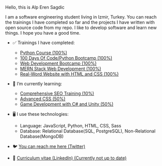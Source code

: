Hello, this is Alp Eren Sagdic

I am a software engineering student living in Izmir, Turkey. You can reach the trainings I have completed so far
and the projects I have written with open source code from my repo. I like to develop software and learn new things. 
I hope you have a good time.


- ✅ Trainings I have completed:
  + <a href="https://www.udemy.com/course/sifirdan-ileri-seviyeye-python/">Python Course (100%)</a>
  + <a href="https://www.udemy.com/course/100-days-of-code/">100 Days Of Code/Python Bootcamp (100%)</a>
  + <a href="https://www.udemy.com/course/the-complete-web-development-bootcamp/">Web Development Bootcamp (100%)</a>
  + <a href="https://www.udemy.com/course/react-nodejs-express-mongodb-the-mern-fullstack-guide/">MERN Stack Web Development (100%)</a>
  + <a href="https://www.udemy.com/course/design-and-develop-a-killer-website-with-html5-and-css3/">Real-Word Website with HTML and CSS (100%)</a>

- 🌱 I’m currently learning:
  + <a href="https://www.udemy.com/course/seo-get-to-number1-in-google-search/">Comprehensive SEO Training (10%)</a>
  + <a href="https://www.udemy.com/course/advanced-css-and-sass/">Advanced CSS (50%)</a>
  + <a href="https://www.udemy.com/course/unitycourse/">Game Development with C# and Unity (50%)</a>
  
- 🖥️ I use these technologies:
  + Language: JavaScript, Python, HTML, CSS, Sass
  + Database: Relational Database(SQL, PostgreSQL), Non-Relational Database(MongoDB) 
    
- 🐦 <a href="https://twitter.com/AlpSgdc">You can reach me here (Twitter)</a>
- 📝 <a href="https://www.linkedin.com/in/alp-eren-sağdıç-874987276/">Curriculum vitae (LinkedIn) (Currently not up to date)</a>

